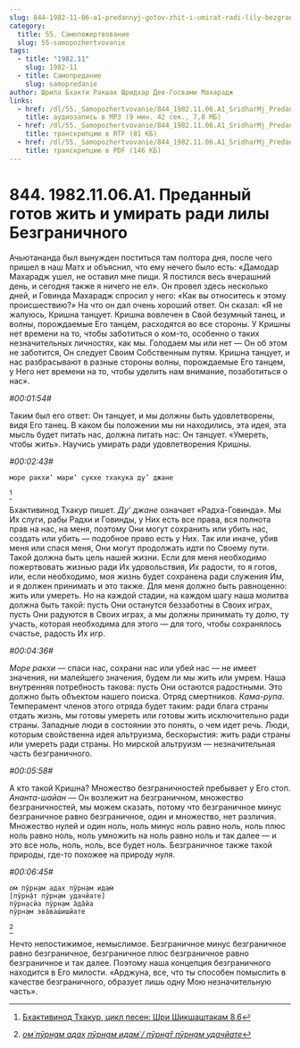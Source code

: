 ```yaml
---
slug: 844-1982-11-06-a1-predannyj-gotov-zhit-i-umirat-radi-lily-bezgranichnogo
category:
  title: 55. Самопожертвование
  slug: 55-samopozhertvovanie
tags:
  - title: "1982.11"
    slug: 1982-11
  - title: Самопредание
    slug: samopredanie
author: Шрила Бхакти Ракшак Шридхар Дев-Госвами Махарадж
links:
  - href: /dl/55._Samopozhertvovanie/844_1982.11.06.A1_SridharMj_Predannyj_gotov_zhit_i_umirat_radi_lily_Bezgranichnogo.mp3
    title: аудиозапись в MP3 (9 мин. 42 сек., 7,8 МБ)
  - href: /dl/55._Samopozhertvovanie/844_1982.11.06.A1_SridharMj_Predannyj_gotov_zhit_i_umirat_radi_lily_Bezgranichnogo.rtf
    title: транскрипцию в RTF (81 КБ)
  - href: /dl/55._Samopozhertvovanie/844_1982.11.06.A1_SridharMj_Predannyj_gotov_zhit_i_umirat_radi_lily_Bezgranichnogo.pdf
    title: транскрипцию в PDF (146 КБ)
---
```


# 844. 1982.11.06.A1. Преданный готов жить и умирать ради лилы Безграничного

Ачьютананда был вынужден поститься там полтора дня, после чего пришел в наш Матх и объяснил, что ему нечего было есть: «Дамодар Махарадж ушел, не оставил мне пищи. Я постился весь вчерашний день, и сегодня также я ничего не ел». Он провел здесь несколько дней, и Говинда Махарадж спросил у него: «Как вы относитесь к этому происшествию?» На что он дал очень хороший ответ. Он сказал: «Я не жалуюсь, Кришна танцует. Кришна вовлечен в Свой безумный танец, и волны, порождаемые Его танцем, расходятся во все стороны. У Кришны нет времени на то, чтобы заботиться о ком-то, особенно о таких незначительных личностях, как мы. Голодаем мы или нет — Он об этом не заботится, Он следует Своим Собственным путям. Кришна танцует, и нас разбрасывают в разные стороны волны, порождаемые Его танцем, у Него нет времени на то, чтобы уделить нам внимание, позаботиться о нас».

*#00:01:54#*

Таким был его ответ: Он танцует, и мы должны быть удовлетворены, видя Его танец. В каком бы положении мы ни находились, эта идея, эта мысль будет питать нас, должна питать нас: Он танцует. «Умереть, чтобы жить». Научись умирать ради удовлетворения Кришны.

*#00:02:43#*

    море ракхи’ мари’ сукхе тхакука ду’ джане
[^_ftn1]

Бхактивинод Тхакур пишет. *Ду’ джане* означает «Радха-Говинда». Мы Их слуги, рабы Радхи и Говинды, у Них есть все права, вся полнота прав на нас, на меня, поэтому Они могут сохранить или убить нас, создать или убить — подобное право есть у Них. Так или иначе, убив меня или спася меня, Они могут продолжать идти по Своему пути. Такой должна быть цель нашей жизни. Если для меня необходимо пожертвовать жизнью ради Их удовольствия, Их радости, то я готов, или, если необходимо, моя жизнь будет сохранена ради служения Им, и я должен принимать и это также. Для меня должно быть равноценно: жить или умереть. Но на каждой стадии, на каждом шагу наша молитва должна быть такой: пусть Они останутся беззаботны в Своих играх, пусть Они радуются в Своих играх, а мы должны принимать ту долю, ту участь, которая необходима для этого — для того, чтобы сохранялось счастье, радость Их игр.

*#00:04:36#*

*Море ракхи* — спаси нас, сохрани нас или убей нас — не имеет значения, ни малейшего значения, будем ли мы жить или умрем. Наша внутренняя потребность такова: пусть Они остаются радостными. Это должно быть объектом нашего поиска. Отряд смертников. *Кама-рупа*. Темперамент членов этого отряда будет таким: ради блага страны отдать жизнь, мы готовы умереть или готовы жить исключительно ради страны. Западные люди в состоянии это понять, о чем идет речь. Люди, которым свойственна идея альтруизма, бескорыстия: жить ради страны или умереть ради страны. Но мирской альтруизм — незначительная часть безграничного.

*#00:05:58#*

А кто такой Кришна? Множество безграничностей пребывает у Его стоп. *Ананта-шайан* — Он возлежит на безграничном, множество безграничностей, мы можем сказать, потому что безграничное минус безграничное равно безграничное, один и множество, нет различия. Множество нулей и один ноль, ноль минус ноль равно ноль, ноль плюс ноль равно ноль, ноль умножить на ноль равно ноль и так далее — и это все ноль, ноль, ноль, все будет ноль. Безграничное также такой природы, где-то похожее на природу нуля.

*#00:06:45#*

    ом̇ пӯрн̣ам адах̣ пӯрн̣ам идам̇
    [пӯрн̣а̄т пӯрн̣ам удачйате]
    пӯрн̣асйа пӯрн̣ам а̄да̄йа
    пӯрн̣ам эва̄ваш́ишйате
[^_ftn2]

Нечто непостижимое, немыслимое. Безграничное минус безграничное равно безграничное, безграничное плюс безграничное равно безграничное и так далее. Поэтому наша концепция безграничного находится в Его милости. «Арджуна, все, что ты способен помыслить в качестве безграничного, образует лишь одну Мою незначительную часть».



[^_ftn1]: [Бхактивинод Тхакур, цикл песен: Шри Шикшаштакам 8.6](../notes/bhaktivinod-thakur-cikl-pesen-shri-shikshashtakam/bhaktivinod-thakur-cikl-pesen-shri-shikshashtakam-8-6.md)

[^_ftn2]: [*ом̇ пӯрн̣ам адах̣ пӯрн̣ам идам̇ / пӯрн̣а̄т пӯрн̣ам удачйате*](../notes/shloka/om-purnam-adah-purnam-idam.md)
